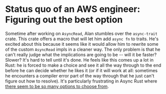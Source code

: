 # Status quo of an AWS engineer: Figuring out the best option

Sometime after working on `AsyncRead`, Alan stumbles over the `async-trait` crate. This crate offers a macro that will let him add `async fn` to traits. He's excited about this because it seems like it would allow him to rewrite some of the custom `AsyncRead` impls in a cleaner way. The only problem is that he can't really judge what the implications are going to be -- will it be faster? Slower? It's hard to tell until it's done. He feels like this comes up a lot in Rust: he is forced to make a choice and see it all the way through to the end before he can decide whether he likes it (or if it will work at all: sometimes he encounters a compiler error part of the way through that he just can't figure out how to resolve). It's particularly frustrating in Async Rust where [there seem to be so many options to choose from](https://rust-lang.github.io/wg-async-foundations/vision/status_quo/barbara_needs_async_helpers.html).
